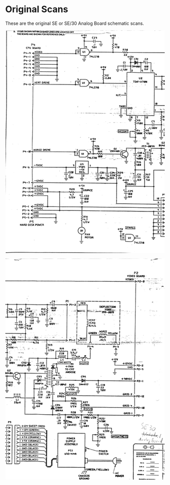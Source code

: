 # Original Scans

These are the original SE or SE/30 Analog Board schematic scans.

![First half of scan](https://github.com/jameswood/Macintosh-SE-30/blob/main/original_scans/Analog%20Board%201.gif)

![Second half of scan](https://github.com/jameswood/Macintosh-SE-30/blob/main/original_scans/Analog%20Board%202.gif)
